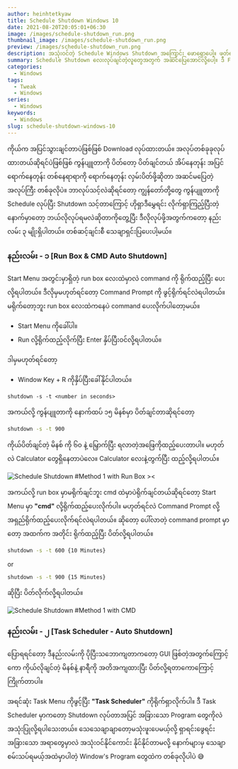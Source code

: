 ```yaml
---
author: heinhtetkyaw
title: Schedule Shutdown Windows 10
date: 2021-08-20T20:05:01+06:30
image: /images/schedule-shutdown_run.png
thumbnail_image: /images/schedule-shutdown_run.png
preview: /images/schedule-shutdown_run.png
description: အသုံးဝင်တဲ့ Schedule Windows Shutdown အကြောင်း ဖောရှောပေါ့။ ဖတ်ရင်းလည်ရင်း လည်ရင်းဖတ်ရင်း ဖြစ်နိုင်ကြပါစေ၊ အယ်လေ အဆင်ပြေကြပါစေပေါ့။
summary: Schedule Shutdown လေးလုပ်ချင်တဲ့လူတွေအတွက် အဆင်ပြေအောင်လို့ပေါ့။ ဒီ Function ကတော့ တော်တော်များများအတွက် မလိုအပ်ဘူးဆိုပေမယ့် လိုအပ်တဲ့လူတွေ ဖတ်လို့ရအောင် ရေးထားတဲ့ အကြောင်းအရာလေးပါ။ လုပ်တဲ့နည်းကတော့ ၃ နည်းရှိတာဆိုတော့ ဖတ်ကြည့်ရင်း အဆင်ပြေနိုင်အောင် ရေးသားပေးလိုက်ပါတော့တယ်။
categories:
  - Windows
tags:
  - Tweak
  - Windows
series:
  - Windows
keywords:
  - Windows
slug: schedule-shutdown-windows-10
---
```


ကိုယ်က အပြင်သွားချင်တာပဲဖြစ်ဖြစ် Download လုပ်ထားတယ်။ အလုပ်တစ်ခုခုလုပ်ထားတယ်ဆိုရင်ပဲဖြစ်ဖြစ် ကွန်ပျူတာကို ပိတ်တော့ ပိတ်ချင်တယ် အိပ်နေတုန်း အပြင်ရောက်နေတုန်း တစ်နေရာရာကို ရောက်နေတုန်း လှမ်းပိတ်ဖို့ဆိုတာ အဆင်မပြေတဲ့အလုပ်ကြီး တစ်ခုလိုပဲ။ ဘာလုပ်သင့်လဲဆိုရင်တော့ ကျွန်တော်တို့တွေ ကွန်ပျူတာကို Schedule လုပ်ပြီး Shutdown သင့်တာကြောင့် ဟိုရှာဒီမွှေရင်း လိုက်ရှာကြည့်ပြီးတဲ့နောက်မှာတော့ ဘယ်လိုလုပ်ရမလဲဆိုတာကိုတွေ့ပြီး ဒီလိုလုပ်ဖို့အတွက်ကတော့ နည်းလမ်း ၃ မျိုးရှိပါတယ်။ တစ်ဆင့်ချင်းစီ သေချာရှင်းပြပေးပါ့မယ်။

### နည်းလမ်း - ၁ [Run Box & CMD Auto Shutdown]

Start Menu အတွင်းမှာရှိတဲ့ run box လေးထဲမှာလဲ command ကို ရိုက်ထည့်ပြီး ပေးလို့ရပါတယ်။ ဒီလိုမှမဟုတ်ရင်တော့ Command Prompt ကို ဖွင့်ရိုက်ရင်လဲရပါတယ်။ မရိုက်တော့ဘူး run box လေးထဲကနေပဲ command ပေးလိုက်ပါတော့မယ်။

- Start Menu ကိုခေါ်ပါ။
- Run လို့ရိုက်ထည့်လိုက်ပြီး Enter နှိပ်ပြီးဝင်လို့ရပါတယ်။

ဒါမှမဟုတ်ရင်တော့

- Window Key + R ကိုနှိပ်ပြီးခေါ်နိုင်ပါတယ်။

```command
shutdown -s -t <number in seconds>
```

အကယ်လို့ ကွန်ပျူတာကို နောက်ထပ် ၁၅ မိနစ်မှာ ပိတ်ချင်တာဆိုရင်တော့

```cmd
shutdown -s -t 900
```

ကိုယ်ပိတ်ချင်တဲ့ မိနစ် ကို ၆၀ နဲ့ မြှောက်ပြီး ရလာတဲ့အဖြေကိုထည့်ပေးတာပါ။ မဟုတ်လဲ Calculator တွေရှိနေတာပဲလေ။ Calculator လေးနဲ့တွက်ပြီး ထည့်လို့ရပါတယ်။

![Schedule Shutdown #Method 1 with Run Box ><](/images/schedule-shutdown_run.png)

အကယ်လို့ run box မှာမရိုက်ချင်ဘူး cmd ထဲမှာပဲရိုက်ချင်တယ်ဆိုရင်တော့ Start Menu မှာ **"cmd"** လို့ရိုက်ထည့်ပေးလိုက်ပါ။ မဟုတ်ရင်လဲ Command Prompt လို့အရှည်ရိုက်ထည့်ပေးလိုက်ရင်လဲရပါတယ်။ ဆိုတော့ ပေါ်လာတဲ့ command prompt မှာတော့ အထက်က အတိုင်း ရိုက်ထည့်ပြီး ပိတ်လို့ရပါတယ်။

```cmd
shutdown -s -t 600 {10 Minutes}
```

or

```cmd
shutdown -s -t 900 {15 Minutes}
```

ဆိုပြီး ပိတ်လိုက်လို့ရပါတယ်။

![Schedule Shutdown #Method 1 with CMD](/images/schedule-shutdown_cmd.png)

### နည်းလမ်း - ၂ [Task Scheduler - Auto Shutdown]

ပြောရရင်တော့ ဒီနည်းလမ်းကို ပိုပြီးသဘောကျတာကတော့ GUI ဖြစ်တဲ့အတွက်ကြောင့်ကော ကိုယ်လိုချင်တဲ့ မိနစ်နဲ့ နာရီကို အတိအကျထားပြီး ပိတ်လို့ရတာကောကြောင့်ကြိုက်တာပါ။

အရင်ဆုံး Task Menu ကိုဖွင့်ပြီး **"Task Scheduler"** ကိုရိုက်ရှာလိုက်ပါ။ ဒီ Task Scheduler မှာကတော့ Shutdown လုပ်တာအပြင် အခြားသော Program တွေကိုလဲ အသုံးပြုလို့ရပါသေးတယ်။ သေသေချာချာတော့မသုံးဖူးပေမယ့်လို့ ရှာရင်းဖွေရင်း အခြားသော အရာတွေမှာလဲ အသုံးဝင်နိုင်ကောင်း နိုင်နိုင်တာမလို့ နောက်များမှ သေချာစမ်းသပ်ရမယ့်အထဲမှာပါတဲ့ Window's Program တွေထဲက တစ်ခုလိုပါပဲ 😅
